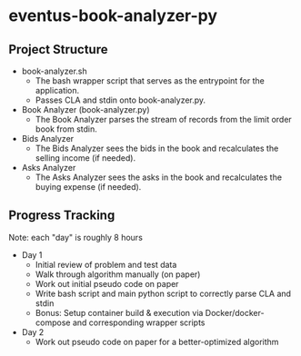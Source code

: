 # eventus-book-analyzer-py

## Project Structure
- book-analyzer.sh
    - The bash wrapper script that serves as the entrypoint for the application.
    - Passes CLA and stdin onto book-analyzer.py.
- Book Analyzer (book-analyzer.py)
    - The Book Analyzer parses the stream of records from the limit order book from stdin.
- Bids Analyzer
    - The Bids Analyzer sees the bids in the book and recalculates the selling income (if needed).
- Asks Analyzer 
    - The Asks Analyzer sees the asks in the book and recalculates the buying expense (if needed).

## Progress Tracking

Note: each "day" is roughly 8 hours 

- Day 1
    - Initial review of problem and test data
    - Walk through algorithm manually (on paper)
    - Work out initial pseudo code on paper
    - Write bash script and main python script to correctly parse CLA and stdin
    - Bonus: Setup container build & execution via Docker/docker-compose and corresponding wrapper scripts 
- Day 2
    - Work out pseudo code on paper for a better-optimized algorithm 